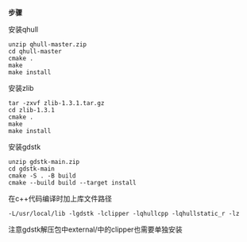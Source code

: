 **步骤**

安装qhull

```
unzip qhull-master.zip
cd qhull-master
cmake .
make
make install
```

安装zlib
```
tar -zxvf zlib-1.3.1.tar.gz
cd zlib-1.3.1
cmake .
make
make install
```
安装gdstk
```
unzip gdstk-main.zip
cd gdstk-main
cmake -S . -B build
cmake --build build --target install
```
在c++代码编译时加上库文件路径

`-L/usr/local/lib -lgdstk -lclipper -lqhullcpp -lqhullstatic_r -lz`

注意gdstk解压包中external/中的clipper也需要单独安装
